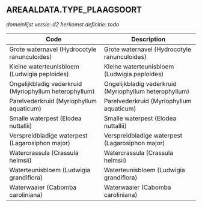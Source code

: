 ## AREAALDATA.TYPE_PLAAGSOORT

*domeinlijst versie: d2* *herkomst definitie: todo*

 |Code |Description	|
|	---	|	---	|
| Grote waternavel (Hydrocotyle ranunculoides) | Grote waternavel (Hydrocotyle ranunculoides) |
| Kleine waterteunisbloem (Ludwigia peploides) | Kleine waterteunisbloem (Ludwigia peploides) |
| Ongelijkbladig vederkruid (Myriophyllum heterophyllum) | Ongelijkbladig vederkruid (Myriophyllum heterophyllum) |
| Parelvederkruid (Myriophyllum aquaticum) | Parelvederkruid (Myriophyllum aquaticum) |
| Smalle waterpest (Elodea nuttallii) | Smalle waterpest (Elodea nuttallii) |
| Verspreidbladige waterpest (Lagarosiphon major) | Verspreidbladige waterpest (Lagarosiphon major) |
| Watercrassula (Crassula helmsii) | Watercrassula (Crassula helmsii) |
| Waterteunisbloem (Ludwigia grandiflora) | Waterteunisbloem (Ludwigia grandiflora) |
| Waterwaaier (Cabomba caroliniana) | Waterwaaier (Cabomba caroliniana) |
